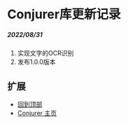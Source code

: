 # Conjurer库更新记录

##### 2022/08/31
1. 实现文字的OCR识别
2. 发布1.0.0版本


## 扩展
- [回到顶部](https://github.com/LZ9/Conjurer/blob/master/conjurer/readme_update.md)
- [Conjurer 主页](https://github.com/LZ9/Conjurer)


